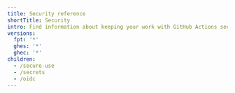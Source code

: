 ```yaml
---
title: Security reference
shortTitle: Security
intro: Find information about keeping your work with GitHub Actions secure.
versions:
  fpt: '*'
  ghes: '*'
  ghec: '*'
children:
  - /secure-use
  - /secrets
  - /oidc
---
```

